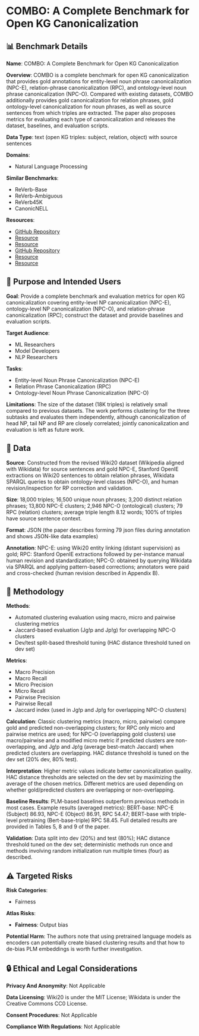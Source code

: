 # COMBO: A Complete Benchmark for Open KG Canonicalization

## 📊 Benchmark Details

**Name**: COMBO: A Complete Benchmark for Open KG Canonicalization

**Overview**: COMBO is a complete benchmark for open KG canonicalization that provides gold annotations for entity-level noun phrase canonicalization (NPC-E), relation-phrase canonicalization (RPC), and ontology-level noun phrase canonicalization (NPC-O). Compared with existing datasets, COMBO additionally provides gold canonicalization for relation phrases, gold ontology-level canonicalization for noun phrases, as well as source sentences from which triples are extracted. The paper also proposes metrics for evaluating each type of canonicalization and releases the dataset, baselines, and evaluation scripts.

**Data Type**: text (open KG triples: subject, relation, object) with source sentences

**Domains**:
- Natural Language Processing

**Similar Benchmarks**:
- ReVerb-Base
- ReVerb-Ambiguous
- ReVerb45K
- CanonicNELL

**Resources**:
- [GitHub Repository](https://github.com/jeffchy/COMBO/tree/main)
- [Resource](https://arxiv.org/abs/2302.03905)
- [Resource](https://stanfordnlp.github.io/CoreNLP/)
- [GitHub Repository](https://github.com/SuLab/WikidataIntegrator)
- [Resource](https://www.wikidata.org/wiki/Q5)
- [Resource](https://www.wikidata.org/wiki/Property:P19)

## 🎯 Purpose and Intended Users

**Goal**: Provide a complete benchmark and evaluation metrics for open KG canonicalization covering entity-level NP canonicalization (NPC-E), ontology-level NP canonicalization (NPC-O), and relation-phrase canonicalization (RPC); construct the dataset and provide baselines and evaluation scripts.

**Target Audience**:
- ML Researchers
- Model Developers
- NLP Researchers

**Tasks**:
- Entity-level Noun Phrase Canonicalization (NPC-E)
- Relation Phrase Canonicalization (RPC)
- Ontology-level Noun Phrase Canonicalization (NPC-O)

**Limitations**: The size of the dataset (18K triples) is relatively small compared to previous datasets. The work performs clustering for the three subtasks and evaluates them independently, although canonicalization of head NP, tail NP and RP are closely correlated; jointly canonicalization and evaluation is left as future work.

## 💾 Data

**Source**: Constructed from the revised Wiki20 dataset (Wikipedia aligned with Wikidata) for source sentences and gold NPC-E, Stanford OpenIE extractions on Wiki20 sentences to obtain relation phrases, Wikidata SPARQL queries to obtain ontology-level classes (NPC-O), and human revision/inspection for RP correction and validation.

**Size**: 18,000 triples; 16,500 unique noun phrases; 3,200 distinct relation phrases; 13,800 NPC-E clusters; 2,946 NPC-O (ontological) clusters; 79 RPC (relation) clusters; average triple length 8.12 words; 100% of triples have source sentence context.

**Format**: JSON (the paper describes forming 79 json files during annotation and shows JSON-like data examples)

**Annotation**: NPC-E: using Wiki20 entity linking (distant supervision) as gold; RPC: Stanford OpenIE extractions followed by per-instance manual human revision and standardization; NPC-O: obtained by querying Wikidata via SPARQL and applying pattern-based corrections; annotators were paid and cross-checked (human revision described in Appendix B).

## 🔬 Methodology

**Methods**:
- Automated clustering evaluation using macro, micro and pairwise clustering metrics
- Jaccard-based evaluation (Jg!p and Jp!g) for overlapping NPC-O clusters
- Dev/test split-based threshold tuning (HAC distance threshold tuned on dev set)

**Metrics**:
- Macro Precision
- Macro Recall
- Micro Precision
- Micro Recall
- Pairwise Precision
- Pairwise Recall
- Jaccard index (used in Jg!p and Jp!g for overlapping NPC-O clusters)

**Calculation**: Classic clustering metrics (macro, micro, pairwise) compare gold and predicted non-overlapping clusters; for RPC only micro and pairwise metrics are used; for NPC-O (overlapping gold clusters) use macro/pairwise and a modified micro metric if predicted clusters are non-overlapping, and Jg!p and Jp!g (average best-match Jaccard) when predicted clusters are overlapping. HAC distance threshold is tuned on the dev set (20% dev, 80% test).

**Interpretation**: Higher metric values indicate better canonicalization quality. HAC distance thresholds are selected on the dev set by maximizing the average of the chosen metrics. Different metrics are used depending on whether gold/predicted clusters are overlapping or non-overlapping.

**Baseline Results**: PLM-based baselines outperform previous methods in most cases. Example results (averaged metrics): BERT-base: NPC-E (Subject) 86.93, NPC-E (Object) 86.91, RPC 54.47; BERT-base with triple-level pretraining (Bert-base-triple) RPC 58.45. Full detailed results are provided in Tables 5, 8 and 9 of the paper.

**Validation**: Data split into dev (20%) and test (80%); HAC distance threshold tuned on the dev set; deterministic methods run once and methods involving random initialization run multiple times (four) as described.

## ⚠️ Targeted Risks

**Risk Categories**:
- Fairness

**Atlas Risks**:
- **Fairness**: Output bias

**Potential Harm**: The authors note that using pretrained language models as encoders can potentially create biased clustering results and that how to de-bias PLM embeddings is worth further investigation.

## 🔒 Ethical and Legal Considerations

**Privacy And Anonymity**: Not Applicable

**Data Licensing**: Wiki20 is under the MIT License; Wikidata is under the Creative Commons CC0 License.

**Consent Procedures**: Not Applicable

**Compliance With Regulations**: Not Applicable
